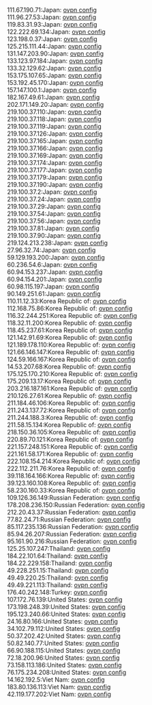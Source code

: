 111.67.190.71:Japan: [ovpn config](vpn/111_67_190_71.ovpn)  
111.96.27.53:Japan: [ovpn config](vpn/111_96_27_53.ovpn)  
119.83.31.93:Japan: [ovpn config](vpn/119_83_31_93.ovpn)  
122.222.69.134:Japan: [ovpn config](vpn/122_222_69_134.ovpn)  
123.198.0.37:Japan: [ovpn config](vpn/123_198_0_37.ovpn)  
125.215.111.44:Japan: [ovpn config](vpn/125_215_111_44.ovpn)  
131.147.203.90:Japan: [ovpn config](vpn/131_147_203_90.ovpn)  
133.123.97.184:Japan: [ovpn config](vpn/133_123_97_184.ovpn)  
133.32.129.62:Japan: [ovpn config](vpn/133_32_129_62.ovpn)  
153.175.107.65:Japan: [ovpn config](vpn/153_175_107_65.ovpn)  
153.192.45.170:Japan: [ovpn config](vpn/153_192_45_170.ovpn)  
157.147.100.1:Japan: [ovpn config](vpn/157_147_100_1.ovpn)  
182.167.49.61:Japan: [ovpn config](vpn/182_167_49_61.ovpn)  
202.171.149.20:Japan: [ovpn config](vpn/202_171_149_20.ovpn)  
219.100.37.110:Japan: [ovpn config](vpn/219_100_37_110.ovpn)  
219.100.37.118:Japan: [ovpn config](vpn/219_100_37_118.ovpn)  
219.100.37.119:Japan: [ovpn config](vpn/219_100_37_119.ovpn)  
219.100.37.126:Japan: [ovpn config](vpn/219_100_37_126.ovpn)  
219.100.37.165:Japan: [ovpn config](vpn/219_100_37_165.ovpn)  
219.100.37.166:Japan: [ovpn config](vpn/219_100_37_166.ovpn)  
219.100.37.169:Japan: [ovpn config](vpn/219_100_37_169.ovpn)  
219.100.37.174:Japan: [ovpn config](vpn/219_100_37_174.ovpn)  
219.100.37.177:Japan: [ovpn config](vpn/219_100_37_177.ovpn)  
219.100.37.179:Japan: [ovpn config](vpn/219_100_37_179.ovpn)  
219.100.37.190:Japan: [ovpn config](vpn/219_100_37_190.ovpn)  
219.100.37.2:Japan: [ovpn config](vpn/219_100_37_2.ovpn)  
219.100.37.24:Japan: [ovpn config](vpn/219_100_37_24.ovpn)  
219.100.37.29:Japan: [ovpn config](vpn/219_100_37_29.ovpn)  
219.100.37.54:Japan: [ovpn config](vpn/219_100_37_54.ovpn)  
219.100.37.56:Japan: [ovpn config](vpn/219_100_37_56.ovpn)  
219.100.37.81:Japan: [ovpn config](vpn/219_100_37_81.ovpn)  
219.100.37.90:Japan: [ovpn config](vpn/219_100_37_90.ovpn)  
219.124.213.238:Japan: [ovpn config](vpn/219_124_213_238.ovpn)  
27.96.32.74:Japan: [ovpn config](vpn/27_96_32_74.ovpn)  
59.129.193.200:Japan: [ovpn config](vpn/59_129_193_200.ovpn)  
60.236.54.6:Japan: [ovpn config](vpn/60_236_54_6.ovpn)  
60.94.153.237:Japan: [ovpn config](vpn/60_94_153_237.ovpn)  
60.94.154.201:Japan: [ovpn config](vpn/60_94_154_201.ovpn)  
60.98.115.197:Japan: [ovpn config](vpn/60_98_115_197.ovpn)  
90.149.251.61:Japan: [ovpn config](vpn/90_149_251_61.ovpn)  
110.11.12.33:Korea Republic of: [ovpn config](vpn/110_11_12_33.ovpn)  
112.168.75.86:Korea Republic of: [ovpn config](vpn/112_168_75_86.ovpn)  
116.32.244.251:Korea Republic of: [ovpn config](vpn/116_32_244_251.ovpn)  
118.32.11.200:Korea Republic of: [ovpn config](vpn/118_32_11_200.ovpn)  
118.45.237.61:Korea Republic of: [ovpn config](vpn/118_45_237_61.ovpn)  
121.142.91.69:Korea Republic of: [ovpn config](vpn/121_142_91_69.ovpn)  
121.189.178.110:Korea Republic of: [ovpn config](vpn/121_189_178_110.ovpn)  
121.66.146.147:Korea Republic of: [ovpn config](vpn/121_66_146_147.ovpn)  
124.59.166.167:Korea Republic of: [ovpn config](vpn/124_59_166_167.ovpn)  
14.53.207.68:Korea Republic of: [ovpn config](vpn/14_53_207_68.ovpn)  
175.125.170.210:Korea Republic of: [ovpn config](vpn/175_125_170_210.ovpn)  
175.209.13.17:Korea Republic of: [ovpn config](vpn/175_209_13_17.ovpn)  
203.216.187.161:Korea Republic of: [ovpn config](vpn/203_216_187_161.ovpn)  
210.126.27.61:Korea Republic of: [ovpn config](vpn/210_126_27_61.ovpn)  
211.184.46.106:Korea Republic of: [ovpn config](vpn/211_184_46_106.ovpn)  
211.243.137.72:Korea Republic of: [ovpn config](vpn/211_243_137_72.ovpn)  
211.244.188.3:Korea Republic of: [ovpn config](vpn/211_244_188_3.ovpn)  
211.58.15.134:Korea Republic of: [ovpn config](vpn/211_58_15_134.ovpn)  
218.150.36.105:Korea Republic of: [ovpn config](vpn/218_150_36_105.ovpn)  
220.89.70.121:Korea Republic of: [ovpn config](vpn/220_89_70_121.ovpn)  
221.157.248.151:Korea Republic of: [ovpn config](vpn/221_157_248_151.ovpn)  
221.161.58.171:Korea Republic of: [ovpn config](vpn/221_161_58_171.ovpn)  
222.108.154.214:Korea Republic of: [ovpn config](vpn/222_108_154_214.ovpn)  
222.112.211.76:Korea Republic of: [ovpn config](vpn/222_112_211_76.ovpn)  
39.118.164.166:Korea Republic of: [ovpn config](vpn/39_118_164_166.ovpn)  
39.123.160.108:Korea Republic of: [ovpn config](vpn/39_123_160_108.ovpn)  
58.230.160.33:Korea Republic of: [ovpn config](vpn/58_230_160_33.ovpn)  
109.126.36.149:Russian Federation: [ovpn config](vpn/109_126_36_149.ovpn)  
178.208.236.150:Russian Federation: [ovpn config](vpn/178_208_236_150.ovpn)  
212.20.43.37:Russian Federation: [ovpn config](vpn/212_20_43_37.ovpn)  
77.82.24.71:Russian Federation: [ovpn config](vpn/77_82_24_71.ovpn)  
85.117.235.136:Russian Federation: [ovpn config](vpn/85_117_235_136.ovpn)  
85.94.26.207:Russian Federation: [ovpn config](vpn/85_94_26_207.ovpn)  
95.161.90.216:Russian Federation: [ovpn config](vpn/95_161_90_216.ovpn)  
125.25.107.247:Thailand: [ovpn config](vpn/125_25_107_247.ovpn)  
184.22.101.64:Thailand: [ovpn config](vpn/184_22_101_64.ovpn)  
184.22.229.158:Thailand: [ovpn config](vpn/184_22_229_158.ovpn)  
49.228.251.15:Thailand: [ovpn config](vpn/49_228_251_15.ovpn)  
49.49.220.25:Thailand: [ovpn config](vpn/49_49_220_25.ovpn)  
49.49.221.113:Thailand: [ovpn config](vpn/49_49_221_113.ovpn)  
176.40.242.148:Turkey: [ovpn config](vpn/176_40_242_148.ovpn)  
107.172.76.139:United States: [ovpn config](vpn/107_172_76_139.ovpn)  
173.198.248.39:United States: [ovpn config](vpn/173_198_248_39.ovpn)  
195.123.240.66:United States: [ovpn config](vpn/195_123_240_66.ovpn)  
24.16.80.166:United States: [ovpn config](vpn/24_16_80_166.ovpn)  
34.102.79.112:United States: [ovpn config](vpn/34_102_79_112.ovpn)  
50.37.202.42:United States: [ovpn config](vpn/50_37_202_42.ovpn)  
50.82.140.77:United States: [ovpn config](vpn/50_82_140_77.ovpn)  
66.90.188.115:United States: [ovpn config](vpn/66_90_188_115.ovpn)  
72.18.200.96:United States: [ovpn config](vpn/72_18_200_96.ovpn)  
73.158.113.186:United States: [ovpn config](vpn/73_158_113_186.ovpn)  
76.175.234.208:United States: [ovpn config](vpn/76_175_234_208.ovpn)  
14.162.192.5:Viet Nam: [ovpn config](vpn/14_162_192_5.ovpn)  
183.80.136.113:Viet Nam: [ovpn config](vpn/183_80_136_113.ovpn)  
42.119.177.202:Viet Nam: [ovpn config](vpn/42_119_177_202.ovpn)  
